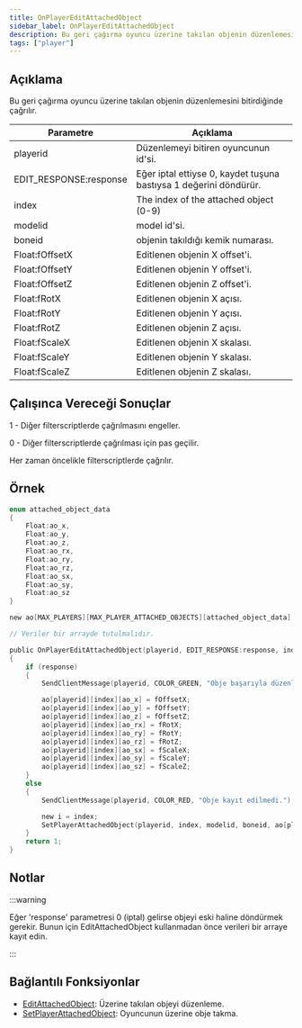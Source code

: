 ```yaml
---
title: OnPlayerEditAttachedObject
sidebar_label: OnPlayerEditAttachedObject
description: Bu geri çağırma oyuncu üzerine takılan objenin düzenlemesini bitirdiğinde çağrılır.
tags: ["player"]
---
```


## Açıklama

Bu geri çağırma oyuncu üzerine takılan objenin düzenlemesini bitirdiğinde çağrılır.

| Parametre                     | Açıklama                                                          |
|------------------------|-------------------------------------------------------------------|
| playerid               | Düzenlemeyi bitiren oyuncunun id'si.                              |
| EDIT_RESPONSE:response | Eğer iptal ettiyse 0, kaydet tuşuna bastıysa 1 değerini döndürür. |
| index                  | The index of the attached object (0-9)                            |
| modelid                | model id'si.                                                      |
| boneid                 | objenin takıldığı kemik numarası.                                 |
| Float:fOffsetX         | Editlenen objenin X offset'i.                                     |
| Float:fOffsetY         | Editlenen objenin Y offset'i.                                     |
| Float:fOffsetZ         | Editlenen objenin Z offset'i.                                     |
| Float:fRotX            | Editlenen objenin X açısı.                                        |
| Float:fRotY            | Editlenen objenin Y açısı.                                        |
| Float:fRotZ            | Editlenen objenin Z açısı.                                        |
| Float:fScaleX          | Editlenen objenin X skalası.                                      |
| Float:fScaleY          | Editlenen objenin Y skalası.                                      |
| Float:fScaleZ          | Editlenen objenin Z skalası.                                      |

## Çalışınca Vereceği Sonuçlar

1 - Diğer filterscriptlerde çağrılmasını engeller.

0 - Diğer filterscriptlerde çağrılması için pas geçilir.

Her zaman öncelikle filterscriptlerde çağrılır.

## Örnek

```c
enum attached_object_data
{
    Float:ao_x,
    Float:ao_y,
    Float:ao_z,
    Float:ao_rx,
    Float:ao_ry,
    Float:ao_rz,
    Float:ao_sx,
    Float:ao_sy,
    Float:ao_sz
}

new ao[MAX_PLAYERS][MAX_PLAYER_ATTACHED_OBJECTS][attached_object_data];

// Veriler bir arrayde tutulmalıdır.

public OnPlayerEditAttachedObject(playerid, EDIT_RESPONSE:response, index, modelid, boneid, Float:fOffsetX, Float:fOffsetY, Float:fOffsetZ, Float:fRotX, Float:fRotY, Float:fRotZ, Float:fScaleX, Float:fScaleY, Float:fScaleZ)
{
    if (response)
    {
        SendClientMessage(playerid, COLOR_GREEN, "Obje başarıyla düzenlendi ve kaydedildi.");

        ao[playerid][index][ao_x] = fOffsetX;
        ao[playerid][index][ao_y] = fOffsetY;
        ao[playerid][index][ao_z] = fOffsetZ;
        ao[playerid][index][ao_rx] = fRotX;
        ao[playerid][index][ao_ry] = fRotY;
        ao[playerid][index][ao_rz] = fRotZ;
        ao[playerid][index][ao_sx] = fScaleX;
        ao[playerid][index][ao_sy] = fScaleY;
        ao[playerid][index][ao_sz] = fScaleZ;
    }
    else
    {
        SendClientMessage(playerid, COLOR_RED, "Obje kayıt edilmedi.");

        new i = index;
        SetPlayerAttachedObject(playerid, index, modelid, boneid, ao[playerid][i][ao_x], ao[playerid][i][ao_y], ao[playerid][i][ao_z], ao[playerid][i][ao_rx], ao[playerid][i][ao_ry], ao[playerid][i][ao_rz], ao[playerid][i][ao_sx], ao[playerid][i][ao_sy], ao[playerid][i][ao_sz]);
    }
    return 1;
}
```

## Notlar

:::warning

Eğer 'response' parametresi 0 (iptal) gelirse objeyi eski haline döndürmek gerekir. Bunun için EditAttachedObject kullanmadan önce verileri bir arraye kayıt edin.

:::

## Bağlantılı Fonksiyonlar

- [EditAttachedObject](../functions/EditAttachedObject): Üzerine takılan objeyi düzenleme.
- [SetPlayerAttachedObject](../functions/SetPlayerAttachedObject): Oyuncunun üzerine obje takma.

